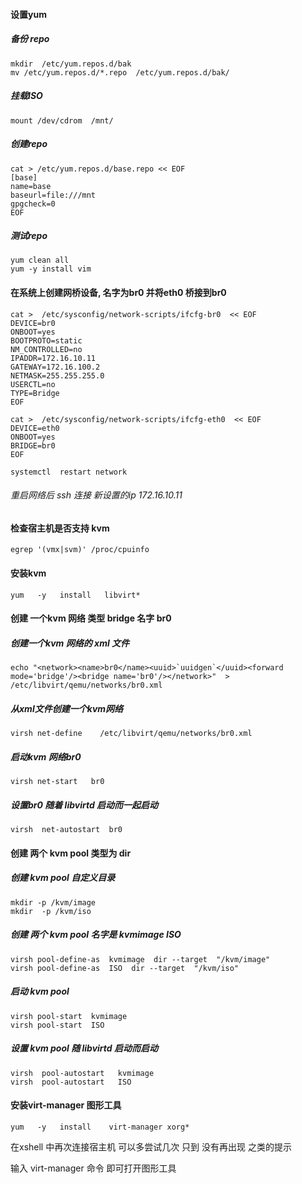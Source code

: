 #### 设置yum 


##### 备份 repo
```
mkdir  /etc/yum.repos.d/bak
mv /etc/yum.repos.d/*.repo  /etc/yum.repos.d/bak/
```



##### 挂载ISO

```
mount /dev/cdrom  /mnt/
```

##### 创建repo

```
cat > /etc/yum.repos.d/base.repo << EOF
[base]
name=base
baseurl=file:///mnt
gpgcheck=0
EOF
```

##### 测试repo
```
yum clean all
yum -y install vim
```


#### 在系统上创建网桥设备, 名字为br0 并将eth0 桥接到br0

```
cat >  /etc/sysconfig/network-scripts/ifcfg-br0  << EOF
DEVICE=br0
ONBOOT=yes
BOOTPROTO=static
NM_CONTROLLED=no
IPADDR=172.16.10.11
GATEWAY=172.16.100.2
NETMASK=255.255.255.0
USERCTL=no
TYPE=Bridge
EOF
```



```
cat >  /etc/sysconfig/network-scripts/ifcfg-eth0  << EOF
DEVICE=eth0
ONBOOT=yes
BRIDGE=br0
EOF
```

```
systemctl  restart network
```

######  重启网络后 ssh 连接 新设置的ip  172.16.10.11



#### 检查宿主机是否支持  kvm

```
egrep '(vmx|svm)' /proc/cpuinfo
```

#### 安装kvm 


```
yum   -y   install   libvirt*  
```


#### 创建 一个kvm 网络  类型  bridge 名字 br0

##### 创建一个kvm 网络的 xml 文件 

```
echo "<network><name>br0</name><uuid>`uuidgen`</uuid><forward mode='bridge'/><bridge name='br0'/></network>"  > /etc/libvirt/qemu/networks/br0.xml
```

##### 从xml文件创建一个kvm网络
```
virsh net-define    /etc/libvirt/qemu/networks/br0.xml
```

##### 启动kvm 网络br0

```
virsh net-start   br0
```
##### 设置br0 随着 libvirtd 启动而一起启动

```
virsh  net-autostart  br0
```


#### 创建 两个 kvm pool  类型为 dir 

##### 创建 kvm pool 自定义目录

```
mkdir -p /kvm/image
mkdir  -p /kvm/iso
```

##### 创建 两个 kvm pool   名字是 kvmimage ISO
```
virsh pool-define-as  kvmimage  dir --target  "/kvm/image"
virsh pool-define-as  ISO  dir --target  "/kvm/iso"
```


##### 启动 kvm  pool
```
virsh pool-start  kvmimage
virsh pool-start  ISO
```


##### 设置 kvm pool 随 libvirtd 启动而启动
```
virsh  pool-autostart   kvmimage
virsh  pool-autostart   ISO
```

#### 安装virt-manager  图形工具

```
yum   -y   install    virt-manager xorg*
```


在xshell 中再次连接宿主机  可以多尝试几次 只到 没有再出现 之类的提示 

输入 virt-manager 命令  即可打开图形工具


